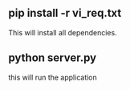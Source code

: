## pip install -r vi_req.txt
This will install all dependencies.


## python server.py
this will run the application